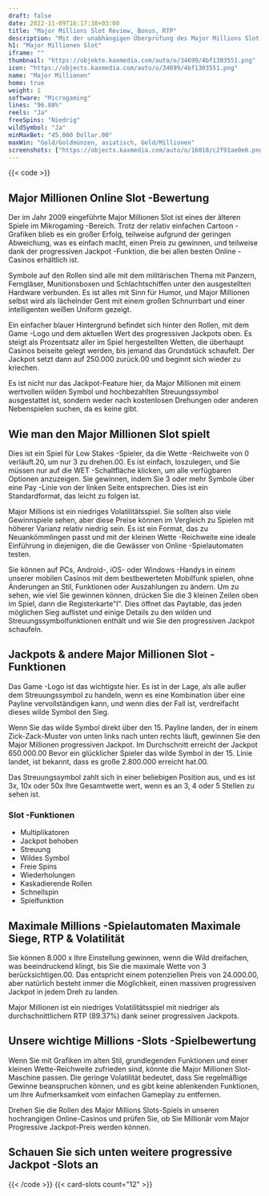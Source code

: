 ```yaml
---
draft: false
date: 2022-11-09T16:17:38+03:00
title: "Major Millions Slot Review, Bonus, RTP"
description: "Mit der unabhängigen Überprüfung des Major Millions Slot aus Microgaming können Sie kostenlos oder echtes Geld spielen und hier einen Bonus erhalten!"
h1: "Major Millionen Slot"
iframe: ""
thumbnail: "https://objekte.kaxmedia.com/auto/o/34699/4bf1303551.png"
icon: "https://objects.kaxmedia.com/auto/o/34699/4bf1303551.png"
name: "Major Millionen"
home: true
weight: 1
software: "Microgaming"
lines: "96.88%"
reels: "Ja"
freeSpins: "Niedrig"
wildSymbol: "Ja"
minMaxBet: "45.000 Dollar.00"
maxWin: "Gold/Goldmünzen, asiatisch, Geld/Millionen"
screenshots: ["https://objects.kaxmedia.com/auto/o/16018/c2f91ae0e6.png"]
---
```


{{< code >}}<h2>Major Millionen Online Slot -Bewertung</h2><p>Der im Jahr 2009 eingeführte Major Millionen Slot ist eines der älteren Spiele im Mikrogaming -Bereich. Trotz der relativ einfachen Cartoon -Grafiken blieb es ein großer Erfolg, teilweise aufgrund der geringen Abweichung, was es einfach macht, einen Preis zu gewinnen, und teilweise dank der progressiven Jackpot -Funktion, die bei allen besten Online -Casinos erhältlich ist.</p><p>Symbole auf den Rollen sind alle mit dem militärischen Thema mit Panzern, Ferngläser, Munitionsboxen und Schlachtschiffen unter den ausgestellten Hardware verbunden. Es ist alles mit Sinn für Humor, und Major Millionen selbst wird als lächelnder Gent mit einem großen Schnurrbart und einer intelligenten weißen Uniform gezeigt.</p><p>Ein einfacher blauer Hintergrund befindet sich hinter den Rollen, mit dem Game -Logo und dem aktuellen Wert des progressiven Jackpots oben. Es steigt als Prozentsatz aller im Spiel hergestellten Wetten, die überhaupt Casinos beiseite gelegt werden, bis jemand das Grundstück schaufelt. Der Jackpot setzt dann auf 250.000 zurück.00 und beginnt sich wieder zu kriechen.</p><p>Es ist nicht nur das Jackpot-Feature hier, da Major Millionen mit einem wertvollen wilden Symbol und hochbezahlten Streuungssymbol ausgestattet ist, sondern weder nach kostenlosen Drehungen oder anderen Nebenspielen suchen, da es keine gibt.</p><h2>Wie man den Major Millionen Slot spielt</h2><p>Dies ist ein Spiel für Low Stakes -Spieler, da die Wette -Reichweite von 0 verläuft.20, um nur 3 zu drehen.00. Es ist einfach, loszulegen, und Sie müssen nur auf die WET -Schaltfläche klicken, um alle verfügbaren Optionen anzuzeigen. Sie gewinnen, indem Sie 3 oder mehr Symbole über eine Pay -Linie von der linken Seite entsprechen. Dies ist ein Standardformat, das leicht zu folgen ist.</p><p>Major Millions ist ein niedriges Volatilitätsspiel. Sie sollten also viele Gewinnspiele sehen, aber diese Preise können im Vergleich zu Spielen mit höherer Varianz relativ niedrig sein. Es ist ein Format, das zu Neuankömmlingen passt und mit der kleinen Wette -Reichweite eine ideale Einführung in diejenigen, die die Gewässer von Online -Spielautomaten testen.</p><p>Sie können auf PCs, Android-, iOS- oder Windows -Handys in einem unserer mobilen Casinos mit dem bestbewerteten Mobilfunk spielen, ohne Änderungen an Stil, Funktionen oder Auszahlungen zu ändern. Um zu sehen, wie viel Sie gewinnen können, drücken Sie die 3 kleinen Zeilen oben im Spiel, dann die Registerkarte"I". Dies öffnet das Paytable, das jeden möglichen Sieg auflistet und einige Details zu den wilden und Streuungssymbolfunktionen enthält und wie Sie den progressiven Jackpot schaufeln.</p><h2>Jackpots & andere Major Millionen Slot -Funktionen</h2><p>Das Game -Logo ist das wichtigste hier. Es ist in der Lage, als alle außer dem Streuungssymbol zu handeln, wenn es eine Kombination über eine Payline vervollständigen kann, und wenn dies der Fall ist, verdreifacht dieses wilde Symbol den Sieg.</p><p>Wenn Sie das wilde Symbol direkt über den 15. Payline landen, der in einem Zick-Zack-Muster von unten links nach unten rechts läuft, gewinnen Sie den Major Millionen progressiven Jackpot. Im Durchschnitt erreicht der Jackpot 650.000.00 Bevor ein glücklicher Spieler das wilde Symbol in der 15. Linie landet, ist bekannt, dass es große 2.800.000 erreicht hat.00.</p><p>Das Streuungssymbol zahlt sich in einer beliebigen Position aus, und es ist 3x, 10x oder 50x Ihre Gesamtwette wert, wenn es an 3, 4 oder 5 Stellen zu sehen ist.</p><h3>
Slot -Funktionen</h3><ul>
<li></span>
Multiplikatoren</li>
<li></span>
Jackpot behoben</li>
<li></span>
Streuung</li>
<li></span>
Wildes Symbol</li>
<li></span>
Freie Spins</li>
<li></span>
Wiederholungen</li>
<li></span>
Kaskadierende Rollen</li>
<li></span>
Schnellspin</li>
<li></span>
Spielfunktion</li></ul><h2>Maximale Millions -Spielautomaten Maximale Siege, RTP & Volatilität</h2><p>Sie können 8.000 x Ihre Einstellung gewinnen, wenn die Wild dreifachen, was beeindruckend klingt, bis Sie die maximale Wette von 3 berücksichtigen.00. Das entspricht einem potenziellen Preis von 24.000.00, aber natürlich besteht immer die Möglichkeit, einen massiven progressiven Jackpot in jedem Dreh zu landen.</p><p>Major Millionen ist ein niedriges Volatilitätsspiel mit niedriger als durchschnittlichem RTP (89.37%) dank seiner progressiven Jackpots.</p><h2>Unsere wichtige Millions -Slots -Spielbewertung</h2><p>Wenn Sie mit Grafiken im alten Stil, grundlegenden Funktionen und einer kleinen Wette-Reichweite zufrieden sind, könnte die Major Millionen Slot-Maschine passen. Die geringe Volatilität bedeutet, dass Sie regelmäßige Gewinne beanspruchen können, und es gibt keine ablenkenden Funktionen, um Ihre Aufmerksamkeit vom einfachen Gameplay zu entfernen.</p><p>Drehen Sie die Rollen des Major Millions Slots-Spiels in unseren hochrangigen Online-Casinos und prüfen Sie, ob Sie Millionär vom Major Progressive Jackpot-Preis werden können.</p><h2>Schauen Sie sich unten weitere progressive Jackpot -Slots an</h2>{{< /code >}}
 {{< card-slots count="12" >}}